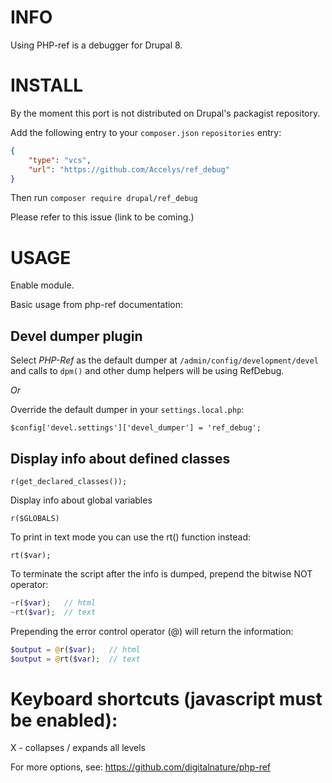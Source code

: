 # INFO

Using PHP-ref is a debugger for Drupal 8.

# INSTALL

By the moment this port is not distributed on Drupal's packagist repository.

Add the following entry to your `composer.json` `repositories` entry:

```json
{
    "type": "vcs",
    "url": "https://github.com/Accelys/ref_debug"
}
```

Then run `composer require drupal/ref_debug`

Please refer to this issue (link to be coming.)

# USAGE

Enable module.

Basic usage from php-ref documentation:

## Devel dumper plugin

Select _PHP-Ref_ as the default dumper at `/admin/config/development/devel` and calls to `dpm()` and other dump helpers will be using RefDebug.

_Or_ 

Override the default dumper in your `settings.local.php`:

`$config['devel.settings']['devel_dumper'] = 'ref_debug';`

## Display info about defined classes

`r(get_declared_classes());`

Display info about global variables

`r($GLOBALS)`

To print in text mode you can use the rt() function instead:

`rt($var);`

To terminate the script after the info is dumped, prepend the bitwise NOT operator:

```php
~r($var);   // html
~rt($var);  // text
```

Prepending the error control operator (@) will return the information:

```php
$output = @r($var);   // html
$output = @rt($var);  // text
```

# Keyboard shortcuts (javascript must be enabled):

X - collapses / expands all levels

For more options, see: https://github.com/digitalnature/php-ref
